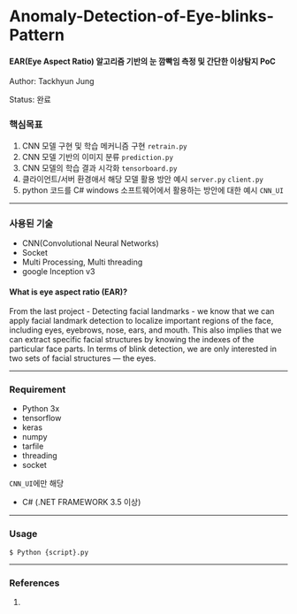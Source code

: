 # Anomaly-Detection-of-Eye-blinks-Pattern
#### EAR(Eye Aspect Ratio) 알고리즘 기반의 눈 깜빡임 측정 및 간단한 이상탐지 PoC

Author: Tackhyun Jung

Status: 완료

### 핵심목표
1) CNN 모델 구현 및 학습 메커니즘 구현 `retrain.py`
2) CNN 모델 기반의 이미지 분류 `prediction.py`
3) CNN 모델의 학습 결과 시각화 `tensorboard.py`
4) 클라이언트/서버 환경애서 해당 모델 활용 방안 예시 `server.py` `client.py` 
5) python 코드를 C# windows 소프트웨어에서 활용하는 방안에 대한 예시 `CNN_UI`

---

### 사용된 기술
* CNN(Convolutional Neural Networks)
* Socket
* Multi Processing, Multi threading
* google Inception v3

#### What is eye aspect ratio (EAR)?
From the last project - Detecting facial landmarks - we know that we can apply facial landmark detection to localize important regions of the face, including eyes, eyebrows, nose, ears, and mouth. This also implies that we can extract specific facial structures by knowing the indexes of the particular face parts. In terms of blink detection, we are only interested in two sets of facial structures — the eyes.

---

### Requirement
* Python 3x
* tensorflow
* keras
* numpy
* tarfile
* threading
* socket

`CNN_UI`에만 해당
* C# (.NET FRAMEWORK 3.5 이상)

---

### Usage

```
$ Python {script}.py
```

---

### References
1. 
